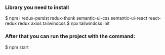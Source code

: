### Library you need to install
$ npm i redux-persist redux-thunk semantic-ui-css semantic-ui-react react-redux redux axios tailwindcss 
$ npx tailwindcss init
### After that you can run the project with the command: 
$ npm start
